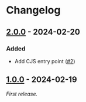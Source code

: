 # Changelog

## [2.0.0] - 2024-02-20

### Added

- Add CJS entry point ([#2](https://github.com/mrazauskas/pretty-ansi/pull/2))

## [1.0.0] - 2024-02-19

_First release._

[2.0.0]: https://github.com/mrazauskas/pretty-ansi/releases/tag/v2.0.0
[1.0.0]: https://github.com/mrazauskas/pretty-ansi/releases/tag/v1.0.0
